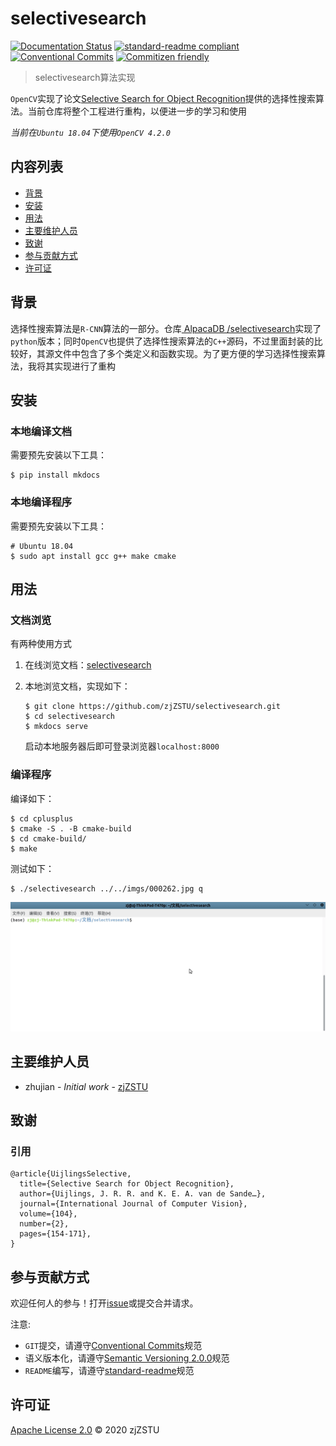 # selectivesearch

[![Documentation Status](https://readthedocs.org/projects/selectivesearch/badge/?version=latest)](https://selectivesearch.readthedocs.io/zh_CN/latest/?badge=latest) [![standard-readme compliant](https://img.shields.io/badge/standard--readme-OK-green.svg?style=flat-square)](https://github.com/RichardLitt/standard-readme) [![Conventional Commits](https://img.shields.io/badge/Conventional%20Commits-1.0.0-yellow.svg)](https://conventionalcommits.org) [![Commitizen friendly](https://img.shields.io/badge/commitizen-friendly-brightgreen.svg)](http://commitizen.github.io/cz-cli/)

> selectivesearch算法实现

`OpenCV`实现了论文[Selective Search for Object Recognition](http://xueshu.baidu.com/usercenter/paper/show?paperid=b689fcf3ed998dfbb4213687367b6175&site=xueshu_se)提供的选择性搜索算法。当前仓库将整个工程进行重构，以便进一步的学习和使用

*当前在`Ubuntu 18.04`下使用`OpenCV 4.2.0`*

## 内容列表

- [背景](#背景)
- [安装](#安装)
- [用法](#用法)
- [主要维护人员](#主要维护人员)
- [致谢](#致谢)
- [参与贡献方式](#参与贡献方式)
- [许可证](#许可证)

## 背景

选择性搜索算法是`R-CNN`算法的一部分。仓库[ AlpacaDB /selectivesearch](https://github.com/AlpacaDB/selectivesearch)实现了`python`版本；同时`OpenCV`也提供了选择性搜索算法的`C++`源码，不过里面封装的比较好，其源文件中包含了多个类定义和函数实现。为了更方便的学习选择性搜索算法，我将其实现进行了重构

## 安装

### 本地编译文档

需要预先安装以下工具：

```
$ pip install mkdocs
```

### 本地编译程序

需要预先安装以下工具：

```
# Ubuntu 18.04
$ sudo apt install gcc g++ make cmake 
```

## 用法

### 文档浏览

有两种使用方式

1. 在线浏览文档：[selectivesearch](https://selectivesearch.readthedocs.io/zh_CN/latest/?badge=latest)

2. 本地浏览文档，实现如下：

    ```
    $ git clone https://github.com/zjZSTU/selectivesearch.git
    $ cd selectivesearch
    $ mkdocs serve
    ```
    启动本地服务器后即可登录浏览器`localhost:8000`

### 编译程序

编译如下：

```
$ cd cplusplus
$ cmake -S . -B cmake-build
$ cd cmake-build/
$ make
```

测试如下：

```
$ ./selectivesearch ../../imgs/000262.jpg q
```

![](./imgs/selectivesearch-compile-run.gif)

## 主要维护人员

* zhujian - *Initial work* - [zjZSTU](https://github.com/zjZSTU)

## 致谢

### 引用

```
@article{UijlingsSelective,
  title={Selective Search for Object Recognition},
  author={Uijlings, J. R. R. and K. E. A. van de Sande…},
  journal={International Journal of Computer Vision},
  volume={104},
  number={2},
  pages={154-171},
}
```

## 参与贡献方式

欢迎任何人的参与！打开[issue](https://github.com/zjZSTU/selectivesearch/issues)或提交合并请求。

注意:

* `GIT`提交，请遵守[Conventional Commits](https://www.conventionalcommits.org/en/v1.0.0-beta.4/)规范
* 语义版本化，请遵守[Semantic Versioning 2.0.0](https://semver.org)规范
* `README`编写，请遵守[standard-readme](https://github.com/RichardLitt/standard-readme)规范

## 许可证

[Apache License 2.0](LICENSE) © 2020 zjZSTU
